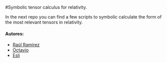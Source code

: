 #Symbolic tensor calculus for relativity.

In the next repo you can find a few scripts to symbolic calculate the form of the most relevant tensors in relativity.

#### Autores:
- [Raúl Ramírez](https://github.com/jatib "jatib")
- [Octavio](https://github.com/ "octavio")
- [Esli](https://github.com/ "esli")
